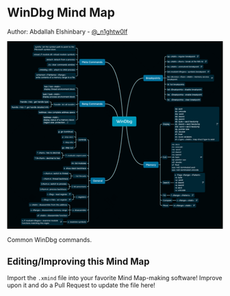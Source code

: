 # WinDbg Mind Map

Author: Abdallah Elshinbary - [@_n1ghtw0lf](https://twitter.com/_n1ghtw0lf)

![WinDbgMindMap](./WinDbg_CheatSheet.png)

Common WinDbg commands.

## Editing/Improving this Mind Map

Import the `.xmind` file into your favorite Mind Map-making software! Improve upon it and do a Pull Request to update the file here!